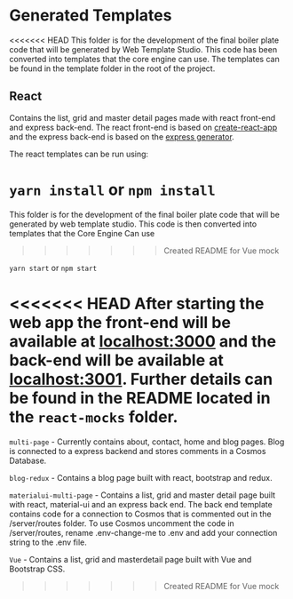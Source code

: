 # Generated Templates

<<<<<<< HEAD
This folder is for the development of the final boiler plate code that will be generated by Web Template Studio. This code has been converted into templates that the core engine can use. The templates can be found in the template folder in the root of the project.

## React

Contains the list, grid and master detail pages made with react front-end and express back-end. The react front-end is based on [create-react-app](https://github.com/facebook/create-react-app) and the express back-end is based on the [express generator](https://expressjs.com/en/starter/generator.html).

The react templates can be run using:

`yarn install` or `npm install`
=======
This folder is for the development of the final boiler plate code that will be generated by web template studio. This code is then converted into templates that the Core Engine Can use
>>>>>>> Created README for Vue mock

`yarn start` or `npm start`

<<<<<<< HEAD
After starting the web app the front-end will be available at [localhost:3000](http://localhost:3000/) and the back-end will be available at [localhost:3001](http://localhost:3001/). Further details can be found in the README located in the `react-mocks` folder.
=======
`multi-page` - Currently contains about, contact, home and blog pages. Blog is connected to a express backend and stores comments in a Cosmos Database.

`blog-redux` - Contains a blog page built with react, bootstrap and redux.

`materialui-multi-page` - Contains a list, grid and master detail page built with react, material-ui and an express back end. The back end template contains code for a connection to Cosmos that is commented out in the /server/routes folder. To use Cosmos uncomment the code in /server/routes, rename .env-change-me to .env and add your connection string to the .env file.

`Vue` - Contains a list, grid and masterdetail page built with Vue and Bootstrap CSS.
>>>>>>> Created README for Vue mock
